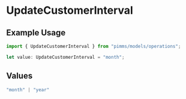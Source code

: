 # UpdateCustomerInterval

## Example Usage

```typescript
import { UpdateCustomerInterval } from "pimms/models/operations";

let value: UpdateCustomerInterval = "month";
```

## Values

```typescript
"month" | "year"
```